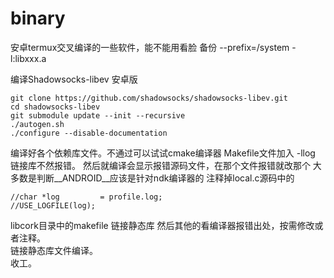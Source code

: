 # binary
安卓termux交叉编译的一些软件，能不能用看脸
备份
--prefix=/system
-l:libxxx.a

编译Shadowsocks-libev 安卓版
```  
git clone https://github.com/shadowsocks/shadowsocks-libev.git
cd shadowsocks-libev
git submodule update --init --recursive 
./autogen.sh
./configure --disable-documentation
```  
编译好各个依赖库文件。不通过可以试试cmake编译器
Makefile文件加入 -llog 链接库不然报错。
然后就编译会显示报错源码文件，在那个文件报错就改那个
大多数是判断__ANDROID__应该是针对ndk编译器的
注释掉local.c源码中的
``` 
//char *log         = profile.log;
//USE_LOGFILE(log);
```  
libcork目录中的makefile 链接静态库
然后其他的看编译器报错出处，按需修改或者注释。  
链接静态库文件编译。  
收工。
